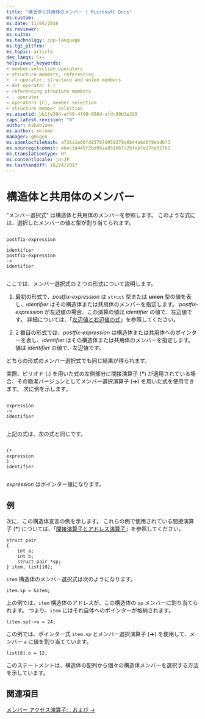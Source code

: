 ```yaml
---
title: "構造体と共用体のメンバー | Microsoft Docs"
ms.custom: 
ms.date: 11/04/2016
ms.reviewer: 
ms.suite: 
ms.technology: cpp-language
ms.tgt_pltfrm: 
ms.topic: article
dev_langs: C++
helpviewer_keywords:
- member-selection operators
- structure members, referencing
- -> operator, structure and union members
- dot operator (.)
- referencing structure members
- . operator
- operators [C], member selection
- structure member selection
ms.assetid: bb1fe304-af49-4f98-808d-afdc99b3e319
caps.latest.revision: "8"
author: mikeblome
ms.author: mblome
manager: ghogen
ms.openlocfilehash: a736a1e66fd857b7d959279a6b44a6d0f9ebd6f3
ms.sourcegitcommit: ebec1d449f2bd98aa851667c2bfeb7e27ce657b2
ms.translationtype: HT
ms.contentlocale: ja-JP
ms.lasthandoff: 10/24/2017
---
```

# <a name="structure-and-union-members"></a>構造体と共用体のメンバー
"メンバー選択式" は構造体と共用体のメンバーを参照します。 このような式には、選択したメンバーの値と型が割り当てられます。  
  
```  
  
postfix-expression  
.  
identifier  
postfix-expression  
->  
identifier  
  
```  
  
 ここでは、メンバー選択式の 2 つの形式について説明します。  
  
1.  最初の形式で、*postfix-expression* は `struct` 型または **union** 型の値を表し、*identifier* はその構造体または共用体のメンバーを指定します。 *postfix-expression* が左辺値の場合、この演算の値は *identifier* の値で、左辺値です。 詳細については、「[左辺値と右辺値の式](../c-language/l-value-and-r-value-expressions.md)」を参照してください。  
  
2.  2 番目の形式では、*postfix-expression* は構造体または共用体へのポインターを表し、*identifier* はその構造体または共用体のメンバーを指定します。 値は *identifier* の値で、左辺値です。  
  
 どちらの形式のメンバー選択式でも同じ結果が得られます。  
  
 実際、ピリオド (**.**) を用いた式の左側部分に間接演算子 (**\***) が適用されている場合、その簡潔バージョンとしてメンバー選択演算子 (**->**) を用いた式を使用できます。 次に例を示します。  
  
```  
  
expression  
->  
identifier  
  
```  
  
 上記の式は、次の式と同じです。  
  
```  
  
(*  
expression  
) .  
identifier  
  
```  
  
 *expression* はポインター値になります。  
  
## <a name="examples"></a>例  
 次に、この構造体宣言の例を示します。 これらの例で使用されている間接演算子 (**\***) については、「[間接演算子とアドレス演算子](../c-language/indirection-and-address-of-operators.md)」を参照してください。  
  
```  
struct pair   
{  
    int a;  
    int b;  
    struct pair *sp;  
} item, list[10];  
```  
  
 `item` 構造体のメンバー選択式は次のようになります。  
  
```  
item.sp = &item;  
```  
  
 上の例では、`item` 構造体のアドレスが、この構造体の `sp` メンバーに割り当てられます。 つまり、`item` にはそれ自体へのポインターが格納されます。  
  
```  
(item.sp)->a = 24;  
```  
  
 この例では、ポインター式 `item.sp` とメンバー選択演算子 (**->**) を使用して、メンバー `a` に値を割り当てています。  
  
```  
list[8].b = 12;  
```  
  
 このステートメントは、構造体の配列から個々の構造体メンバーを選択する方法を示しています。  
  
## <a name="see-also"></a>関連項目  
 [メンバー アクセス演算子: . および ->](../cpp/member-access-operators-dot-and.md)